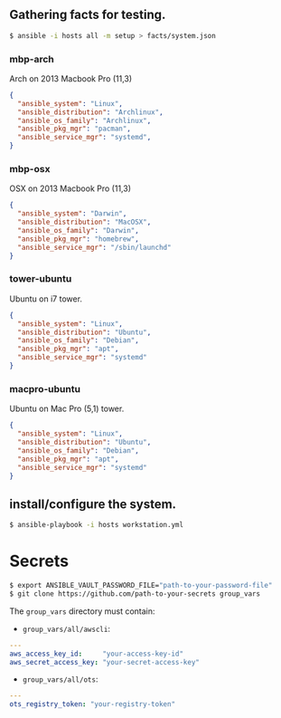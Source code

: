 ## Gathering facts for testing.

```sh
$ ansible -i hosts all -m setup > facts/system.json
```

### mbp-arch

Arch on 2013 Macbook Pro (11,3)

```json
{
  "ansible_system": "Linux",
  "ansible_distribution": "Archlinux",
  "ansible_os_family": "Archlinux",
  "ansible_pkg_mgr": "pacman",
  "ansible_service_mgr": "systemd",
}
```

### mbp-osx

OSX on 2013 Macbook Pro (11,3)

```json
{
  "ansible_system": "Darwin",
  "ansible_distribution": "MacOSX",
  "ansible_os_family": "Darwin",
  "ansible_pkg_mgr": "homebrew",
  "ansible_service_mgr": "/sbin/launchd"
}
```

### tower-ubuntu

Ubuntu on i7 tower.

```json
{
  "ansible_system": "Linux",
  "ansible_distribution": "Ubuntu",
  "ansible_os_family": "Debian",
  "ansible_pkg_mgr": "apt",
  "ansible_service_mgr": "systemd"
}
```

### macpro-ubuntu

Ubuntu on Mac Pro (5,1) tower.

```json
{
  "ansible_system": "Linux", 
  "ansible_distribution": "Ubuntu", 
  "ansible_os_family": "Debian", 
  "ansible_pkg_mgr": "apt", 
  "ansible_service_mgr": "systemd"
}
```

## install/configure the system.

```sh
$ ansible-playbook -i hosts workstation.yml
```

# Secrets

```sh
$ export ANSIBLE_VAULT_PASSWORD_FILE="path-to-your-password-file"
$ git clone https://github.com/path-to-your-secrets group_vars
```

The `group_vars` directory must contain:

* `group_vars/all/awscli`:

```yaml
---
aws_access_key_id:     "your-access-key-id"
aws_secret_access_key: "your-secret-access-key"
```

* `group_vars/all/ots`:

```yaml
---
ots_registry_token: "your-registry-token"
```
